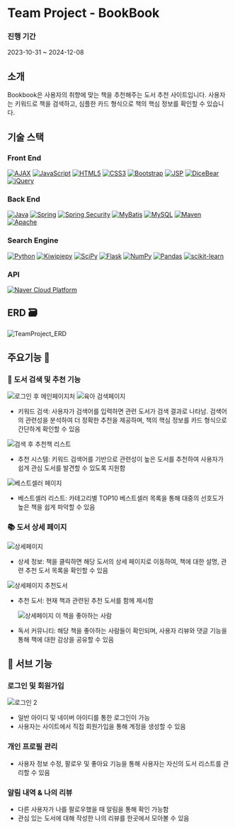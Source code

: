 # Team Project - BookBook

### 진행 기간
2023-10-31 ~ 2024-12-08

## 소개
Bookbook은 사용자의 취향에 맞는 책을 추천해주는 도서 추천 사이트입니다. 
사용자는 키워드로 책을 검색하고, 심플한 카드 형식으로 책의 핵심 정보를 확인할 수 있습니다.

## 기술 스택

### Front End
[![AJAX](https://img.shields.io/badge/AJAX-323330?style=for-the-badge&logo=AJAX&logoColor=white)](https://developer.mozilla.org/en-US/docs/Web/Guide/AJAX) 
[![JavaScript](https://img.shields.io/badge/JavaScript-F7DF1E?style=for-the-badge&logo=JavaScript&logoColor=black)](https://developer.mozilla.org/en-US/docs/Web/JavaScript) 
[![HTML5](https://img.shields.io/badge/HTML5-E34F26?style=for-the-badge&logo=HTML5&logoColor=white)](https://developer.mozilla.org/en-US/docs/Web/Guide/HTML/HTML5) 
[![CSS3](https://img.shields.io/badge/CSS3-1572B6?style=for-the-badge&logo=CSS3&logoColor=white)](https://developer.mozilla.org/en-US/docs/Web/CSS) 
[![Bootstrap](https://img.shields.io/badge/Bootstrap-563D7C?style=for-the-badge&logo=Bootstrap&logoColor=white)](https://getbootstrap.com/) 
[![JSP](https://img.shields.io/badge/JSP-007396?style=for-the-badge&logo=Java&logoColor=white)](https://docs.oracle.com/javaee/7/tutorial/jsp.htm) 
[![DiceBear](https://img.shields.io/badge/DiceBear-563D7C?style=for-the-badge)](https://dicebear.com/)
[![jQuery](https://img.shields.io/badge/jQuery-0769AD?style=for-the-badge&logo=jQuery&logoColor=white)](https://jquery.com/)

### Back End
[![Java](https://img.shields.io/badge/Java-007396?style=for-the-badge&logo=Java&logoColor=white)](https://www.java.com/) 
[![Spring](https://img.shields.io/badge/Spring-6DB33F?style=for-the-badge&logo=Spring&logoColor=white)](https://spring.io/) 
[![Spring Security](https://img.shields.io/badge/SpringSecurity-6DB33F?style=for-the-badge&logo=SpringSecurity&logoColor=white)](https://spring.io/projects/spring-security) 
[![MyBatis](https://img.shields.io/badge/MyBatis-2F5E9E?style=for-the-badge&logo=MyBatis&logoColor=white)](https://mybatis.org/mybatis-3/)
[![MySQL](https://img.shields.io/badge/MySQL-4479A1?style=for-the-badge&logo=MySQL&logoColor=white)](https://www.mysql.com/)
[![Maven](https://img.shields.io/badge/Maven-C71A36?style=for-the-badge&logo=Apache-Maven&logoColor=white)](https://maven.apache.org/)
[![Apache](https://img.shields.io/badge/Apache-D22128?style=for-the-badge&logo=Apache&logoColor=white)](https://httpd.apache.org/)

### Search Engine
[![Python](https://img.shields.io/badge/Python-3776AB?style=for-the-badge&logo=Python&logoColor=white)](https://www.python.org/) 
[![Kiwipiepy](https://img.shields.io/badge/Kiwipiepy-6DA1D2?style=for-the-badge)](https://pypi.org/project/kiwipiepy/)
[![SciPy](https://img.shields.io/badge/SciPy-8CAAE6?style=for-the-badge&logo=Scipy&logoColor=white)](https://scipy.org/)
[![Flask](https://img.shields.io/badge/Flask-000000?style=for-the-badge&logo=Flask&logoColor=white)](https://flask.palletsprojects.com/)
[![NumPy](https://img.shields.io/badge/NumPy-013243?style=for-the-badge&logo=NumPy&logoColor=white)](https://numpy.org/) 
[![Pandas](https://img.shields.io/badge/Pandas-150458?style=for-the-badge&logo=Pandas&logoColor=white)](https://pandas.pydata.org/)
[![scikit-learn](https://img.shields.io/badge/scikit--learn-F7931E?style=for-the-badge&logo=scikit-learn&logoColor=white)](https://scikit-learn.org/)

### API
[![Naver Cloud Platform](https://img.shields.io/badge/Naver_Cloud-03C75A?style=for-the-badge&logo=Naver&logoColor=white)](https://www.ncloud.com/)

## ERD :card_file_box:
![TeamProject_ERD](https://github.com/user-attachments/assets/e301ad65-cb5e-46d3-a43a-9ef3a28c6495)

## 주요기능 🌟

### 📖 도서 검색 및 추천 기능
![로그인 후 메인페이지처](https://github.com/user-attachments/assets/1752b7f5-e287-4429-8dac-c62ad9fef3c5)
![육아 검색페이지](https://github.com/user-attachments/assets/209bdb0a-2170-451b-a52a-7aebaad82586)
- 키워드 검색: 사용자가 검색어를 입력하면 관련 도서가 검색 결과로 나타남. 검색어의 관련성을 분석하여 더 정확한 추천을 제공하며, 책의 핵심 정보를 카드 형식으로 간단하게 확인할 수 있음

 ![검색 후 추천책 리스트](https://github.com/user-attachments/assets/379adde4-51c1-4124-ade4-4eae09629b25)
- 추천 시스템: 키워드 검색어를 기반으로 관련성이 높은 도서를 추천하여 사용자가 쉽게 관심 도서를 발견할 수 있도록 지원함

 ![베스트셀러 페이지](https://github.com/user-attachments/assets/ac9d6428-12e0-4f56-92ac-81549bcdb469)

- 베스트셀러 리스트: 카테고리별 TOP10 베스트셀러 목록을 통해 대중의 선호도가 높은 책을 쉽게 파악할 수 있음


### 📚 도서 상세 페이지
![상세페이지](https://github.com/user-attachments/assets/b097973f-b709-48bb-a571-41da9df3ea65)


- 상세 정보: 책을 클릭하면 해당 도서의 상세 페이지로 이동하여, 책에 대한 설명, 관련 추천 도서 목록을 확인할 수 있음


![상세페이지 추천도서](https://github.com/user-attachments/assets/04209543-4709-4628-92dc-34aa2c53c081)
- 추천 도서: 현재 책과 관련된 추천 도서를 함께 제시함

  ![상세페이지 이 책을 좋아하는 사람](https://github.com/user-attachments/assets/47e648f4-0b65-4ed4-9d2d-925f0e0bf0e8)
- 독서 커뮤니티: 해당 책을 좋아하는 사람들이 확인되며, 사용자 리뷰와 댓글 기능을 통해 책에 대한 감상을 공유할 수 있음

## 💬 서브 기능

### 로그인 및 회원가입
![로그인 2](https://github.com/user-attachments/assets/e0d69d65-b871-4431-bd66-2a5fcdcad2a3)
- 일반 아이디 및 네이버 아이디를 통한 로그인이 가능
- 사용자는 사이트에서 직접 회원가입을 통해 계정을 생성할 수 있음

### 개인 프로필 관리

- 사용자 정보 수정, 팔로우 및 좋아요 기능을 통해 사용자는 자신의 도서 리스트를 관리할 수 있음

### 알림 내역 & 나의 리뷰

- 다른 사용자가 나를 팔로우했을 때 알림을 통해 확인 가능함
- 관심 있는 도서에 대해 작성한 나의 리뷰를 한곳에서 모아볼 수 있음



